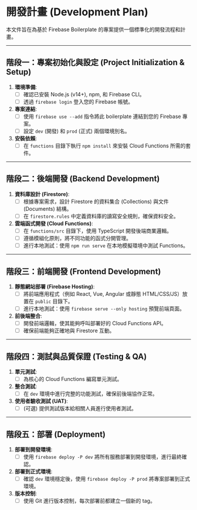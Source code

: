 # 開發計畫 (Development Plan)

本文件旨在為基於 Firebase Boilerplate 的專案提供一個標準化的開發流程和計畫。

---

## 階段一：專案初始化與設定 (Project Initialization & Setup)

1.  **環境準備**:
    - [ ] 確認已安裝 Node.js (v14+), npm, 和 Firebase CLI。
    - [ ] 透過 `firebase login` 登入您的 Firebase 帳號。

2.  **專案連結**:
    - [ ] 使用 `firebase use --add` 指令將此 boilerplate 連結到您的 Firebase 專案。
    - [ ] 設定 `dev` (開發) 和 `prod` (正式) 兩個環境別名。

3.  **安裝依賴**:
    - [ ] 在 `functions` 目錄下執行 `npm install` 來安裝 Cloud Functions 所需的套件。

---

## 階段二：後端開發 (Backend Development)

1.  **資料庫設計 (Firestore)**:
    - [ ] 根據專案需求，設計 Firestore 的資料集合 (Collections) 與文件 (Documents) 結構。
    - [ ] 在 `firestore.rules` 中定義資料庫的讀寫安全規則，確保資料安全。

2.  **雲端函式開發 (Cloud Functions)**:
    - [ ] 在 `functions/src` 目錄下，使用 TypeScript 開發後端商業邏輯。
    - [ ] 遵循模組化原則，將不同功能的函式分開管理。
    - [ ] 進行本地測試：使用 `npm run serve` 在本地模擬環境中測試 Functions。

---

## 階段三：前端開發 (Frontend Development)

1.  **靜態網站部署 (Firebase Hosting)**:
    - [ ] 將前端應用程式（例如 React, Vue, Angular 或靜態 HTML/CSS/JS）放置在 `public` 目錄下。
    - [ ] 進行本地測試：使用 `firebase serve --only hosting` 預覽前端頁面。

2.  **前後端整合**:
    - [ ] 開發前端邏輯，使其能夠呼叫部署好的 Cloud Functions API。
    - [ ] 確保前端能夠正確地與 Firestore 互動。

---

## 階段四：測試與品質保證 (Testing & QA)

1.  **單元測試**:
    - [ ] 為核心的 Cloud Functions 編寫單元測試。

2.  **整合測試**:
    - [ ] 在 `dev` 環境中進行完整的功能測試，確保前後端協作正常。

3.  **使用者驗收測試 (UAT)**:
    - [ ] (可選) 提供測試版本給相關人員進行使用者測試。

---

## 階段五：部署 (Deployment)

1.  **部署到開發環境**:
    - [ ] 使用 `firebase deploy -P dev` 將所有服務部署到開發環境，進行最終確認。

2.  **部署到正式環境**:
    - [ ] 確認 `dev` 環境穩定後，使用 `firebase deploy -P prod` 將專案部署到正式環境。

3.  **版本控制**:
    - [ ] 使用 Git 進行版本控制，每次部署前都建立一個新的 tag。
